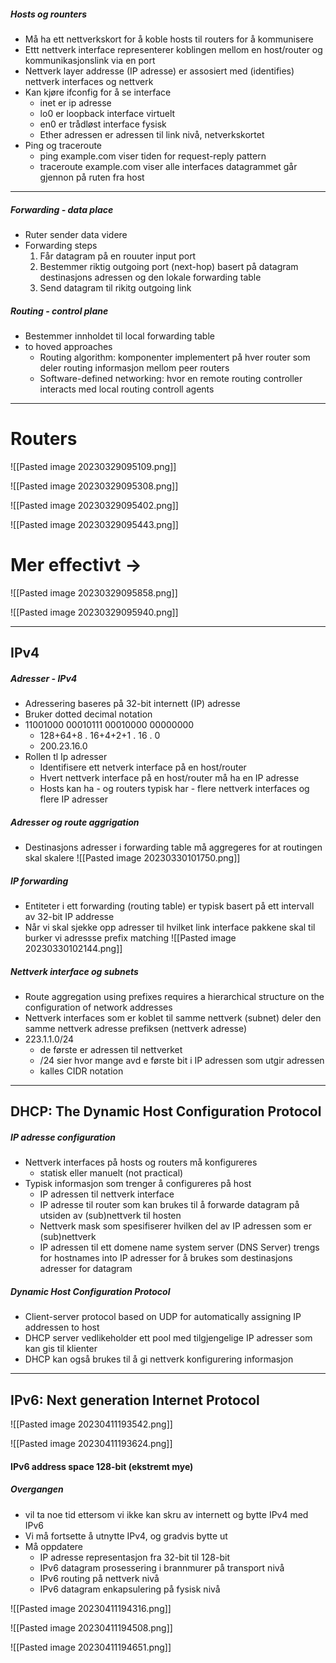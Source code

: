 
##### Hosts og rounters
- Må ha ett nettverkskort for å koble hosts til routers for å kommunisere
- Ettt nettverk interface representerer koblingen mellom en host/router og kommunikasjonslink via en port
- Nettverk layer addresse (IP adresse) er assosiert med (identifies) nettverk interfaces og nettverk
- Kan kjøre ifconfig for å se interface
	- inet er ip adresse
	- lo0 er loopback interface virtuelt
	- en0 er trådløst interface fysisk
	- Ether adressen er adressen til link nivå, netverkskortet
- Ping og traceroute
	- ping example.com viser tiden for request-reply pattern
	- traceroute example.com viser alle interfaces datagrammet går gjennon på ruten fra host


<hr>


##### Forwarding - data place
- Ruter sender data videre
- Forwarding steps
	1. Får datagram på en rouuter input port
	2. Bestemmer riktig outgoing port (next-hop) basert på datagram destinasjons adressen og den lokale forwarding table 
	3. Send datagram til rikitg outgoing link


##### Routing - control plane
- Bestemmer innholdet til local forwarding table
- to hoved approaches
	- Routing algorithm: komponenter implementert på hver router som deler routing informasjon mellom peer routers
	- Software-defined networking: hvor en remote routing controller interacts med local routing controll agents


<hr>


# Routers


![[Pasted image 20230329095109.png]]

![[Pasted image 20230329095308.png]]

![[Pasted image 20230329095402.png]]

![[Pasted image 20230329095443.png]]

# Mer effectivt ->
![[Pasted image 20230329095858.png]]

![[Pasted image 20230329095940.png]]


<hr>


## IPv4

##### Adresser - IPv4
- Adressering baseres på 32-bit internett (IP) adresse
- Bruker dotted decimal notation
- 11001000 00010111 00010000 00000000
	- 128+64+8  .  16+4+2+1  .  16  .  0
	- 200.23.16.0
- Rollen tl Ip adresser
	- Identifisere ett netverk interface på en host/router
	- Hvert nettverk interface på en host/router må ha en IP adresse
	- Hosts kan ha - og routers typisk har - flere nettverk interfaces og flere IP adresser


##### Adresser og route aggrigation
- Destinasjons adresser i forwarding table må aggregeres for at routingen skal skalere
![[Pasted image 20230330101750.png]]


##### IP forwarding
- Entiteter i ett forwarding (routing table) er typisk basert på ett intervall av 32-bit IP addresse
- Når vi skal sjekke opp adresser til hvilket link interface pakkene skal til burker vi adressse prefix matching
![[Pasted image 20230330102144.png]]


##### Nettverk interface og subnets
- Route aggregation using prefixes requires a hierarchical structure on the configuration of network addresses
- Nettverk interfaces som er koblet til samme nettverk (subnet) deler den samme nettverk adresse prefiksen (nettverk adresse)
- 223.1.1.0/24
	- de første er adressen til nettverket
	- /24 sier hvor mange avd e første bit i IP adressen som utgir adressen
	- kalles CIDR notation


<hr>


## DHCP: The Dynamic Host Configuration Protocol

##### IP adresse configuration
- Nettverk interfaces på hosts og routers må konfigureres
	- statisk eller manuelt (not practical)
- Typisk informasjon som trenger å configureres på host
	- IP adressen til nettverk interface
	- IP adresse til router som kan brukes til å forwarde datagram på utsiden av (sub)nettverk til hosten
	- Nettverk mask som spesifiserer hvilken del av IP adressen som er (sub)nettverk
	- IP adressen til ett domene name system server (DNS Server) trengs for hostnames into IP adresser for å brukes som destinasjons adresser for datagram


##### Dynamic Host Configuration Protocol
- Client-server protocol based on UDP for automatically assigning IP addressen to host
- DHCP server vedlikeholder ett pool med tilgjengelige IP adresser som kan gis til klienter
- DHCP kan også brukes til å gi nettverk konfigurering informasjon


<hr>


## IPv6: Next generation Internet Protocol 

![[Pasted image 20230411193542.png]]

![[Pasted image 20230411193624.png]]
#### IPv6 address space 128-bit (ekstremt mye)

##### Overgangen
- vil ta noe tid ettersom vi ikke kan skru av internett og bytte IPv4 med IPv6
- Vi må fortsette å utnytte IPv4, og gradvis bytte ut
- Må oppdatere
	- IP adresse representasjon fra 32-bit til 128-bit
	- IPv6 datagram prosessering i brannmurer på transport nivå
	- IPv6 routing på nettverk nivå
	- IPv6 datagram enkapsulering på fysisk nivå


![[Pasted image 20230411194316.png]]


![[Pasted image 20230411194508.png]]


![[Pasted image 20230411194651.png]]



